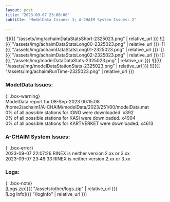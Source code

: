 ```yaml
---
layout: post
title: "2023-09-07 23:00:00"
subtitle: "ModelData Issues: 3; A-CHAIM System Issues: 2"

---
```


![]({{ "/assets/img/achaimDataStatsShort-2325023.png" | relative_url }})
![]({{ "/assets/img/achaimDataStatsLong00-2325023.png" | relative_url }})
![]({{ "/assets/img/achaimDataStatsLong01-2325023.png" | relative_url }})
![]({{ "/assets/img/achaimDataStatsLong02-2325023.png" | relative_url }})
![]({{ "/assets/img/modelDataDataStats-2325023.png" | relative_url }})
![]({{ "/assets/img/modelDataStationStats-2325023.png" | relative_url }})
![]({{ "/assets/img/achaimRunTime-2325023.png" | relative_url }})


### ModelData Issues:  
  
{: .box-warning}  
 ModelData report for 08-Sep-2023 00:15:08   
 /home2/achaim1/A-CHAIM/modelData/2023/251/00/modelData.mat   
 0% of all possible stations for IONO were downloaded. x392   
 0% of all possible stations for KASI were downloaded. x4904   
 0% of all possible stations for KARTVERKET were downloaded. x4613   
  
### A-CHAIM System Issues:  
  
{: .box-error}  
2023-09-07 22:07:26 RINEX is neither version 2.xx or 3.xx  
2023-09-07 23:48:33 RINEX is neither version 2.xx or 3.xx  

### Logs:  
  
{: .box-note}  
[Logs.zip]({{ "/assets/other/logs.zip" | relative_url }})  
[Log Info]({{ "/logInfo" | relative_url }})  

